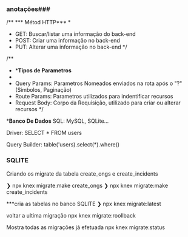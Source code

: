 ### anotações###

/**
 *** Métod HTTP***
 * 
 * GET: Buscar/listar uma informação do back-end
 * POST: Criar uma informação no back-end
 * PUT: Alterar uma informação no back-end
 */

/**
 * ***Tipos de Parametros**
 * 
 * Query Params: Parametros Nomeados enviados na rota após o "?"(Simbolos, Paginação)
 * Route Params: Parametros utilizados para indentificar recursos
 * Request Body: Corpo da Requisição, utilizado para criar ou alterar recursos
 */

***Banco De Dados**
SQL: MySQL, SQLite...

Driver: SELECT * FROM users

Query Builder: table('users).select(*).where()

### SQLITE
Criando os migrate da tabela create_ongs e create_incidents

❯ npx knex migrate:make create_ongs
❯ npx knex migrate:make create_incidents

***cria as tabelas no banco SQLITE
❯ npx knex migrate:latest

voltar a ultima migração
npx knex migrate:roollback


Mostra todas as migrações já efetuada
npx knex migrate:status